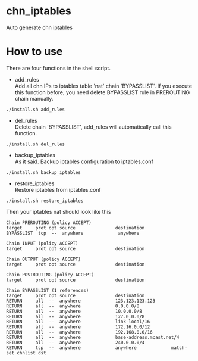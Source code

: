 # chn_iptables
Auto generate chn iptables

# How to use

There are four functions in the shell script.

* add_rules  
Add all chn IPs to iptables table 'nat' chain 'BYPASSLIST'. If you execute this function before, you need delete BYPASSLIST rule in PREROUTING chain manually.
```shell
./install.sh add_rules
```

* del_rules  
Delete chain 'BYPASSLIST', add_rules will automatically call this function.  
```shell
./install.sh del_rules
```

* backup_iptables  
As it said. Backup iptables configuration to iptables.conf  
```shell
./install.sh backup_iptables
```

* restore_iptables  
Restore iptables from iptables.conf 
```shell
./install.sh restore_iptables
```

Then your iptables nat should look like this
```shell
Chain PREROUTING (policy ACCEPT)
target     prot opt source               destination
BYPASSLIST  tcp  --  anywhere             anywhere

Chain INPUT (policy ACCEPT)
target     prot opt source               destination

Chain OUTPUT (policy ACCEPT)
target     prot opt source               destination

Chain POSTROUTING (policy ACCEPT)
target     prot opt source               destination

Chain BYPASSLIST (1 references)
target     prot opt source               destination
RETURN     all  --  anywhere             123.123.123.123
RETURN     all  --  anywhere             0.0.0.0/8
RETURN     all  --  anywhere             10.0.0.0/8
RETURN     all  --  anywhere             127.0.0.0/8
RETURN     all  --  anywhere             link-local/16
RETURN     all  --  anywhere             172.16.0.0/12
RETURN     all  --  anywhere             192.168.0.0/16
RETURN     all  --  anywhere             base-address.mcast.net/4
RETURN     all  --  anywhere             240.0.0.0/4
RETURN     tcp  --  anywhere             anywhere             match-set chnlist dst
```
